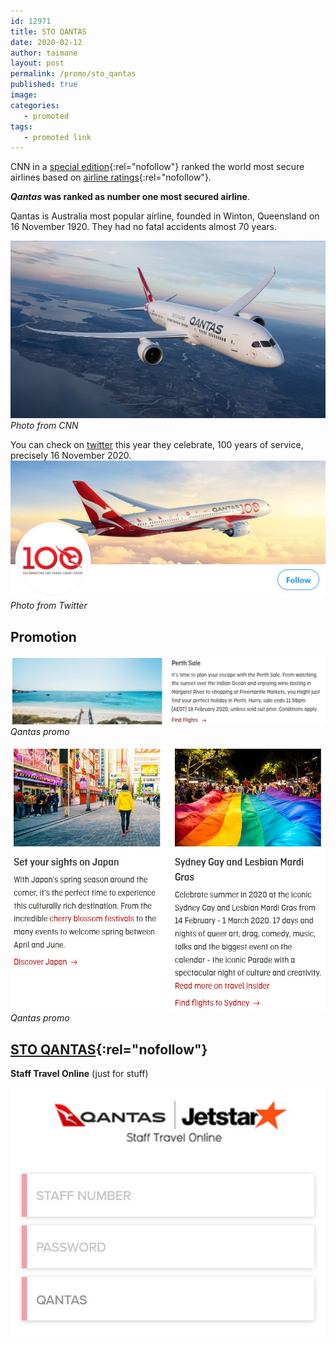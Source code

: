 ```yaml
---
id: 12971
title: STO QANTAS
date: 2020-02-12
author: taimane
layout: post
permalink: /promo/sto_qantas
published: true
image: 
categories: 
   - promoted
tags:
   - promoted link
---
```

CNN in a [special edition](https://edition.cnn.com/travel/article/worlds-safest-airlines-2020-airlineratings/index.html){:rel="nofollow"} ranked the world most secure airlines based on [airline ratings](https://www.airlineratings.com){:rel="nofollow"}.


**_Qantas_ was ranked as number one most secured airline**.

Qantas is Australia most popular airline, founded in Winton, Queensland on 16 November 1920. They had no fatal accidents almost 70 years.

![qantas plain](/wp-content/uploads/2020/02/qantas.jpg)
_Photo from CNN_

You can check on [twitter](https://twitter.com/Qantas) this year they celebrate, 100 years of service, precisely 16 November 2020.
![qantas twitter](/wp-content/uploads/2020/02/qantas.twitter.jpg)
_Photo from Twitter_

## Promotion

![qantas perth](/wp-content/uploads/2020/02/qantas.perth.jpg)
_Qantas promo_


![qantas japan](/wp-content/uploads/2020/02/qantas.japan.jpg)
_Qantas promo_

## [STO QANTAS](https://sto.qantas.com){:rel="nofollow"} 
**Staff Travel Online**  (just for stuff)

![sto qantas](/wp-content/uploads/2020/02/sto.qantas.jpg)


